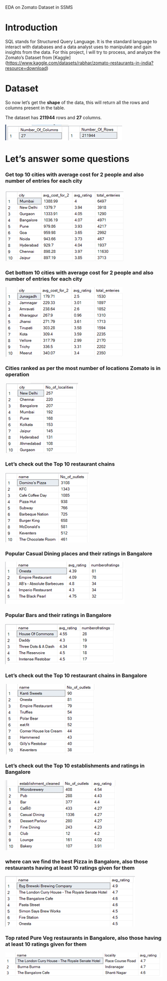 EDA on Zomato Dataset in SSMS

# Introduction

SQL stands for Structured Query Language. It is the standard language to
interact with databases and a data analyst uses to manipulate and gain insights
from the data. For this project, I will try to process, and analyze the Zomato’s
Dataset from [Kaggle] (<https://www.kaggle.com/datasets/rabhar/zomato-restaurants-in-india?resource=download>)

# Dataset

So now let’s get the **shape** of the data, this will return all the rows and
columns present in the table.

The dataset has **211944** rows and **27** columns.

![](images/1dbcc905e416ed3c5aa1b538fc9f5b93.png)![](images/1b7127e55577e2730b992539bea08454.png)

# Let’s answer some questions

### Get top 10 cities with average cost for 2 people and also number of entries for each city

### ![](images/4bde20ed1a319d765d344b3c00afb029.png)



### Get bottom 10 cities with average cost for 2 people and also number of entries for each city

![](images/74023b9e07632cb6f9240e1e5c4b3466.png)

### Cities ranked as per the most number of locations Zomato is in operation

![](images/3fbaa422fb4ad15acb8d9311551d47b8.png)

### Let’s check out the Top 10 restaurant chains

![](images/e767130c3da92e222b43e47d555c56c7.png)

### Popular Casual Dining places and their ratings in Bangalore

![](images/80e39d268a25e73598505c2c766459b5.png)

### Popular Bars and their ratings in Bangalore

![](images/5263013351474513ab8d81e371d4c232.png)

### Let’s check out the Top 10 restaurant chains in Bangalore

![](images/42b54599599baf18a2e1e1a721a4345a.png)

### Let’s check out the Top 10 establishments and ratings in Bangalore

![](images/a67fc6c7f6b018ce58a00b9bd779553e.png)

### where can we find the best Pizza in Bangalore, also those restaurants having at least 10 ratings given for them

![](images/f2778d315505d5c20a3f80225108ad66.png)

### Top rated Pure Veg restaurants in Bangalore, also those having at least 10 ratings given for them

![](images/d4db35ef9f1d748bbc2fce9ffc8e0c1b.png)
